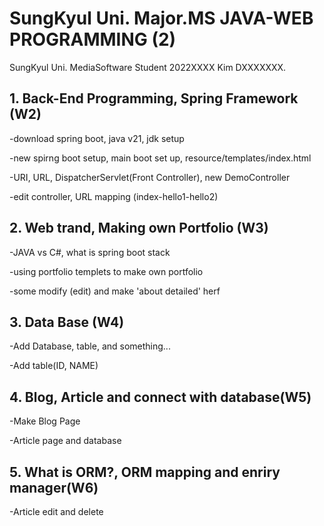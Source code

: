 # SungKyul Uni. Major.MS JAVA-WEB PROGRAMMING (2) 

SungKyul Uni. MediaSoftware Student 2022XXXX Kim DXXXXXXX.

## **1. Back-End Programming, Spring Framework (W2)**

-download spring boot, java v21, jdk setup

-new spirng boot setup, main boot set up, resource/templates/index.html

-URI, URL, DispatcherServlet(Front Controller), new DemoController

-edit controller, URL mapping (index-hello1-hello2)

## **2. Web trand, Making own Portfolio (W3)**

-JAVA vs C#, what is spring boot stack

-using portfolio templets to make own portfolio

-some modify (edit) and make 'about detailed' herf

## **3. Data Base (W4)**

-Add Database, table, and something...

-Add table(ID, NAME)

## **4. Blog, Article and connect with database(W5)**

-Make Blog Page

-Article page and database

## **5. What is ORM?, ORM mapping and enriry manager(W6)**

-Article edit and delete
